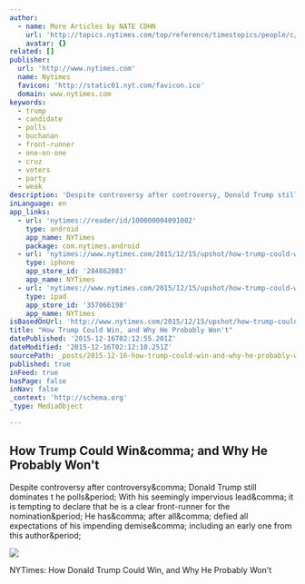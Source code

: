 ```yaml
---
author:
  - name: More Articles by NATE COHN
    url: 'http://topics.nytimes.com/top/reference/timestopics/people/c/nate_cohn/index.html'
    avatar: {}
related: []
publisher:
  url: 'http://www.nytimes.com'
  name: Nytimes
  favicon: 'http://static01.nyt.com/favicon.ico'
  domain: www.nytimes.com
keywords:
  - trump
  - candidate
  - polls
  - buchanan
  - front-runner
  - one-on-one
  - cruz
  - voters
  - party
  - weak
description: 'Despite controversy after controversy, Donald Trump still dominates t he polls. With his seemingly impervious lead, it is tempting to declare that he is a clear front-runner for the nomination. He has, after all, defied all expectations of his impending demise, including an early one from this author.'
inLanguage: en
app_links:
  - url: 'nytimes://reader/id/100000004091082'
    type: android
    app_name: NYTimes
    package: com.nytimes.android
  - url: 'nytimes://www.nytimes.com/2015/12/15/upshot/how-trump-could-win-and-why-he-probably-wont.html'
    type: iphone
    app_store_id: '284862083'
    app_name: NYTimes
  - url: 'nytimes://www.nytimes.com/2015/12/15/upshot/how-trump-could-win-and-why-he-probably-wont.html'
    type: ipad
    app_store_id: '357066198'
    app_name: NYTimes
isBasedOnUrl: 'http://www.nytimes.com/2015/12/15/upshot/how-trump-could-win-and-why-he-probably-wont.html?smprod=nytcore-iphone&smid=nytcore-iphone-share'
title: "How Trump Could Win, and Why He Probably Won't"
datePublished: '2015-12-16T02:12:55.201Z'
dateModified: '2015-12-16T02:12:10.251Z'
sourcePath: _posts/2015-12-16-how-trump-could-win-and-why-he-probably-wont.md
published: true
inFeed: true
hasPage: false
inNav: false
_context: 'http://schema.org'
_type: MediaObject

---
```

<article style=""><h1>How Trump Could Win&amp;comma; and Why He Probably Won't</h1><p>Despite controversy after controversy&amp;comma; Donald Trump still dominates t he polls&amp;period; With his seemingly impervious lead&amp;comma; it is tempting to declare that he is a clear front-runner for the nomination&amp;period; He has&amp;comma; after all&amp;comma; defied all expectations of his impending demise&amp;comma; including an early one from this author&amp;period;</p><img src="http://static01.nyt.com/images/2015/12/15/upshot/15UP-TRUMP/15UP-TRUMP-facebookJumbo.jpg" /></article>

NYTimes: How Donald Trump Could Win, and Why He Probably Won't